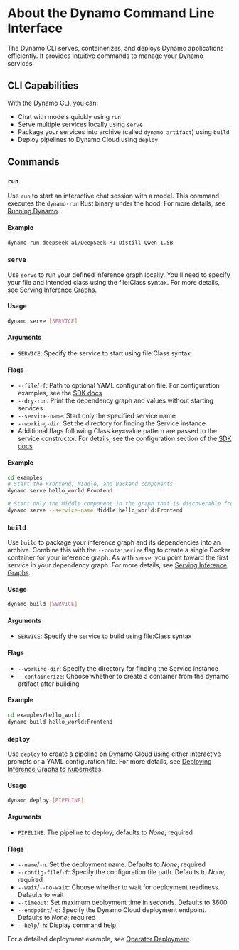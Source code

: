 <!--
SPDX-FileCopyrightText: Copyright (c) 2025 NVIDIA CORPORATION & AFFILIATES.
All rights reserved.
SPDX-License-Identifier: Apache-2.0

Licensed under the Apache License, Version 2.0 (the "License");
you may not use this file except in compliance with the License.
You may obtain a copy of the License at

http://www.apache.org/licenses/LICENSE-2.0

Unless required by applicable law or agreed to in writing, software
distributed under the License is distributed on an "AS IS" BASIS,
WITHOUT WARRANTIES OR CONDITIONS OF ANY KIND, either express or implied.
See the License for the specific language governing permissions and
limitations under the License.
-->

# About the Dynamo Command Line Interface

The Dynamo CLI serves, containerizes, and deploys Dynamo applications efficiently. It provides intuitive commands to manage your Dynamo services.

## CLI Capabilities

With the Dynamo CLI, you can:

* Chat with models quickly using `run`
* Serve multiple services locally using `serve`
* Package your services into archive (called `dynamo artifact`) using `build`
* Deploy pipelines to Dynamo Cloud using `deploy`

## Commands

### `run`

Use `run` to start an interactive chat session with a model. This command executes the `dynamo-run` Rust binary under the hood. For more details, see [Running Dynamo](dynamo_run.md).

#### Example
```bash
dynamo run deepseek-ai/DeepSeek-R1-Distill-Qwen-1.5B
```

### `serve`

Use `serve` to run your defined inference graph locally. You'll need to specify your file and intended class using the file:Class syntax. For more details, see [Serving Inference Graphs](dynamo_serve.md).

#### Usage
```bash
dynamo serve [SERVICE]
```

#### Arguments
* `SERVICE`: Specify the service to start using file:Class syntax

#### Flags
* `--file`/`-f`: Path to optional YAML configuration file. For configuration examples, see the [SDK docs](../API/sdk.md)
* `--dry-run`: Print the dependency graph and values without starting services
* `--service-name`: Start only the specified service name
* `--working-dir`: Set the directory for finding the Service instance
* Additional flags following Class.key=value pattern are passed to the service constructor. For details, see the configuration section of the [SDK docs](../API/sdk.md)

#### Example
```bash
cd examples
# Start the Frontend, Middle, and Backend components
dynamo serve hello_world:Frontend

# Start only the Middle component in the graph that is discoverable from the Frontend service
dynamo serve --service-name Middle hello_world:Frontend
```

### `build`

Use `build` to package your inference graph and its dependencies into an archive. Combine this with the `--containerize` flag to create a single Docker container for your inference graph. As with `serve`, you point toward the first service in your dependency graph. For more details, see [Serving Inference Graphs](dynamo_serve.md).

#### Usage
```bash
dynamo build [SERVICE]
```

#### Arguments
* `SERVICE`: Specify the service to build using file:Class syntax

#### Flags
* `--working-dir`: Specify the directory for finding the Service instance
* `--containerize`: Choose whether to create a container from the dynamo artifact after building

#### Example
```bash
cd examples/hello_world
dynamo build hello_world:Frontend
```

### `deploy`

Use `deploy` to create a pipeline on Dynamo Cloud using either interactive prompts or a YAML configuration file. For more details, see [Deploying Inference Graphs to Kubernetes](dynamo_deploy/README.md).

#### Usage
```bash
dynamo deploy [PIPELINE]
```

#### Arguments
* `PIPELINE`: The pipeline to deploy; defaults to *None*; required

#### Flags
* `--name`/`-n`: Set the deployment name. Defaults to *None*; required
* `--config-file`/`-f`: Specify the configuration file path. Defaults to *None*; required
* `--wait`/`--no-wait`: Choose whether to wait for deployment readiness. Defaults to wait
* `--timeout`: Set maximum deployment time in seconds. Defaults to 3600
* `--endpoint`/`-e`: Specify the Dynamo Cloud deployment endpoint. Defaults to *None*; required
* `--help`/`-h`: Display command help

For a detailed deployment example, see [Operator Deployment](dynamo_deploy/operator_deployment.md).
